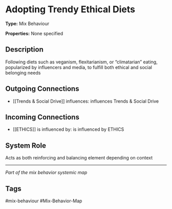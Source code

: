 # Adopting Trendy Ethical Diets

**Type:** Mix Behaviour

**Properties:** None specified

## Description
Following diets such as veganism, flexitarianism, or “climatarian” eating, popularized by influencers and media, to fulfill both ethical and social belonging needs

## Outgoing Connections
- [[Trends & Social Drive]] influences: influences Trends & Social Drive

## Incoming Connections
- [[ETHICS]] is influenced by: is influenced by ETHICS

## System Role
Acts as both reinforcing and balancing element depending on context

---
*Part of the mix behavior systemic map*

## Tags
#mix-behaviour #Mix-Behavior-Map
